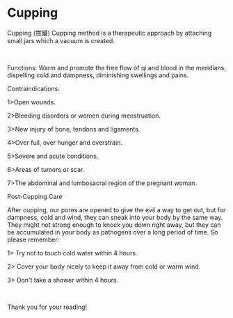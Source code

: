 # Cupping
Cupping (拔罐)
Cupping method is a therapeutic approach by attaching small jars which a vacuum is created.

​

Functions: Warm and promote the free flow of qi and blood in the meridians, dispelling cold and dampness, diminishing swellings and pains.

 

Contraindications:

1>Open wounds.

2>Bleeding disorders or women during menstruation.

3>New injury of bone, tendons and ligaments.

4>Over full, over hunger and overstrain.

5>Severe and acute conditions.

6>Areas of tumors or scar.

7>The abdominal and lumbosacral region of the pregnant woman.

 Post-Cupping Care

After cupping, our pores are opened to give the evil  a way to get out, but for dampness, cold and wind, they  can sneak into your body by the same way. They might not strong enough to knock you down right  away, but they can be accumulated in your body as pathogens over a long period of time. So please remember:

1> Try not to touch cold water within 4 hours.

2> Cover your body nicely to keep it away from  cold or warm wind.

3>  Don't take a shower within 4 hours.

​

Thank you for your reading!